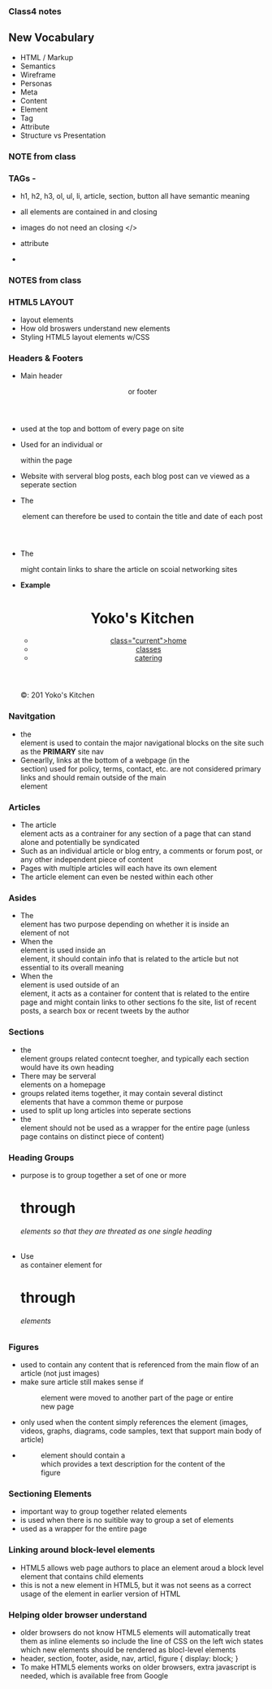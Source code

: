 ### Class4 notes

## New Vocabulary
* HTML / Markup
* Semantics
* Wireframe
* Personas
* Meta
* Content
* Element
* Tag
* Attribute
* Structure vs Presentation

### NOTE from class
### TAGs - 
* h1, h2, h3, ol, ul, li, article, section, button all have semantic meaning
* all elements are contained in <example> and closing </example> 
* images do not need an closing </>
* attribute <section class="news">

* 
### NOTES from class

### HTML5 LAYOUT 
* layout elements 
* How old broswers understand new elements
* Styling HTML5 layout elements w/CSS

### Headers & Footers
* Main header <header> or footer <footer>  
* used at the top and bottom of every page on site
* Used for an individual <artical> or <section> within the page
* Website with serveral blog posts, each blog post can ve viewed as a seperate section
* The <header> element can therefore be used to contain the title and date of each post
* The <footer> might contain links to share the article on scoial networking sites

* **Example** 
    <header>
    <h1>Yoko's Kitchen</h1>
    <nav>
    <ul>
    <li><a href=""> class="current">home</a></li>
    <li><a href="">classes</a></li>
    <li><a href="">catering</a></li>
    </ul>
    </nav>
    </header>

    <foooter>
        &copy: 201 Yoko's Kitchen 
    </footer>


### Navitgation <nav>

* the <nav> element is used to contain the major navigational blocks on the site such as the **PRIMARY**  site nav
* Genearlly, links at the bottom of a webpage (in the <footer> section) used for policy, terms, contact, etc. are not considered primary <nav> links and should remain outside of the main <nav> element

### Articles <article>

* The article <article> element acts as a contrainer for any section of a page that can stand alone and potentially be syndicated
* Such as an individual article or blog entry, a comments or forum post, or any other independent piece of content
* Pages with multiple articles will each have its own <artilce></article> element 
* The article element can even be nested within each other 

### Asides <aside>
* The <aside> element has two purpose depending on whether it is inside an <article> element of not
* When the <aside> element is used inside an <article> element, it should contain info that is related to the article but not essential to its overall meaning
* When the <aside> element is used outside of an <article> element, it acts as a container for content that is related to the entire page and might contain links to other sections fo the site, list of recent posts, a search box or recent tweets by the author

### Sections <section>
* the <section> element groups related contecnt toegher, and typically each section would have its own heading 
* There may be serveral <section> elements on a homepage
* groups related items together, it may contain several distinct <article> elements that have a common theme or purpose
* used to split up long articles into seperate sections
* the <section> element should not be used as a wrapper for the entire page (unless page contains on distinct piece of content)

### Heading Groups <hgroup>
* purpose is to group together a set of one or more <h1> through <h6> elements so that they are threated as one single heading
* Use <hgroup> as container element for <h1> through <h6> elements

### Figures <figure> <figcaption>
* used to contain any content that is referenced from the main flow of an article (not just images)
* make sure article still makes sense if <figure> element were moved to another part of the page or entire new page
* only used when the content simply references the element (images, videos, graphs, diagrams, code samples, text that support main body of article)
* <figure> element should contain a <figcaption> which provides a text description for the content of the figure

### Sectioning Elements <div>
* important way to group together related elements
* <div> is used when there is no suitible way to group a set of elements
* used as a wrapper for the entire page

### Linking around block-level elements 
* HTML5 allows web page authors to place an <a> element aroud a block level element that contains child elements 
* this is not a new element in HTML5, but it was not seens as a correct usage of the <a> element in earlier version of HTML 

### Helping older browser understand 
* older browsers do not know HTML5 elements will automatically treat them as inline elements so include the line of CSS on the left wich states which new elements should be rendered as blocl-level elements 
* header, section, footer, aside, nav, articl, figure {
    display: block; 
} 
* To make HTML5 elements works on older browsers, extra javascript is needed, which is available free from Google


